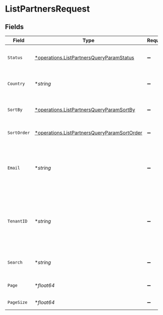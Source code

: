# ListPartnersRequest


## Fields

| Field                                                                                                                              | Type                                                                                                                               | Required                                                                                                                           | Description                                                                                                                        | Example                                                                                                                            |
| ---------------------------------------------------------------------------------------------------------------------------------- | ---------------------------------------------------------------------------------------------------------------------------------- | ---------------------------------------------------------------------------------------------------------------------------------- | ---------------------------------------------------------------------------------------------------------------------------------- | ---------------------------------------------------------------------------------------------------------------------------------- |
| `Status`                                                                                                                           | [*operations.ListPartnersQueryParamStatus](../../models/operations/listpartnersqueryparamstatus.md)                                | :heavy_minus_sign:                                                                                                                 | A filter on the list based on the partner's `status` field.                                                                        | approved                                                                                                                           |
| `Country`                                                                                                                          | **string*                                                                                                                          | :heavy_minus_sign:                                                                                                                 | A filter on the list based on the partner's `country` field.                                                                       | US                                                                                                                                 |
| `SortBy`                                                                                                                           | [*operations.ListPartnersQueryParamSortBy](../../models/operations/listpartnersqueryparamsortby.md)                                | :heavy_minus_sign:                                                                                                                 | The field to sort the partners by. The default is `totalSaleAmount`.                                                               | totalSaleAmount                                                                                                                    |
| `SortOrder`                                                                                                                        | [*operations.ListPartnersQueryParamSortOrder](../../models/operations/listpartnersqueryparamsortorder.md)                          | :heavy_minus_sign:                                                                                                                 | The sort order. The default is `desc`.                                                                                             | desc                                                                                                                               |
| `Email`                                                                                                                            | **string*                                                                                                                          | :heavy_minus_sign:                                                                                                                 | Filter the partner list based on the partner's `email`. The value must be a string. Takes precedence over `search`.                | panic@thedis.co                                                                                                                    |
| `TenantID`                                                                                                                         | **string*                                                                                                                          | :heavy_minus_sign:                                                                                                                 | Filter the partner list based on the partner's `tenantId`. The value must be a string. Takes precedence over `email` and `search`. | 1K0NM7HCN944PEMZ3CQPH43H8                                                                                                          |
| `Search`                                                                                                                           | **string*                                                                                                                          | :heavy_minus_sign:                                                                                                                 | A search query to filter partners by ID, name, email, or link.                                                                     | john                                                                                                                               |
| `Page`                                                                                                                             | **float64*                                                                                                                         | :heavy_minus_sign:                                                                                                                 | The page number for pagination.                                                                                                    | 1                                                                                                                                  |
| `PageSize`                                                                                                                         | **float64*                                                                                                                         | :heavy_minus_sign:                                                                                                                 | The number of items per page.                                                                                                      | 50                                                                                                                                 |